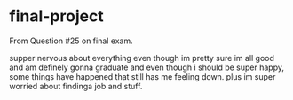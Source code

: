 # final-project
From Question #25 on final exam.

supper nervous about everything even though im pretty sure im all good and am definely gonna graduate
and even though i should be super happy, some things have happened that still has me feeling down. plus im super worried about findinga job and stuff.
